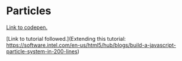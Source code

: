 # Particles

[Link to codepen.](http://codepen.io/chris-paterson/pen/QEOVwG)

[Link to tutorial followed.](Extending this tutorial: https://software.intel.com/en-us/html5/hub/blogs/build-a-javascript-particle-system-in-200-lines)